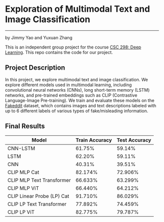 # Exploration of Multimodal Text and Image Classification
---

by Jimmy Yao and Yuxuan Zhang


This is an independent group project for the course [CSC 298: Deep Learning](https://www.cs.rochester.edu/~cxu22/t/298F21/). This repo contains the code for our project.

## Project Description

In this project, we explore multimodal text and image classification. We explore different models used in multimodal learning, including convolutional neural networks (CNNs), long short-term memory (LSTM) networks, and pre-trained embeddings such as CLIP (Contrastive Language-Image Pre-training). We train and evaluate these models on the [Fakeddit](https://github.com/entitize/Fakeddit) dataset, which contains images and text descriptions labeled with up to 6 different labels of various types of fake/misleading information.

## Final Results

| Model                   | Train Accuracy | Test Accuracy |
|-------------------------|----------------|---------------|
| CNN-LSTM                | 61.75\%        | 59.14\%       |
| LSTM                    | 62.20\%        | 59.11\%       |
| CNN                     | 40.31\%        | 39.51\%       |
| CLIP MLP Cat            | 82.174\%       | 72.906\%      |
| CLIP MLP Text Transformer | 66.633\%       | 63.299\%      |
| CLIP MLP ViT            | 66.440\%       | 64.212\%      |
| CLIP Linear Probe (LP) Cat | 91.710\%       | 86.029\%      |
| CLIP LP Text Transformer  | 77.892\%       | 74.459\%      |
| CLIP LP ViT               | 82.775\%       | 79.787\%      |